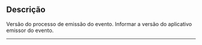 ## Descrição
Versão do processo de emissão do evento. Informar a versão do aplicativo emissor do evento.

---

